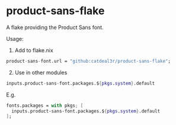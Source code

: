 # product-sans-flake
A flake providing the Product Sans font.

Usage:

1. Add to flake.nix
```nix
product-sans-font.url = "github:catdeal3r/product-sans-flake";
```

2. Use in other modules
```nix
inputs.product-sans-font.packages.${pkgs.system}.default
```

E.g.
```nix
fonts.packages = with pkgs; [
  inputs.product-sans-font.packages.${pkgs.system}.default
];
```

